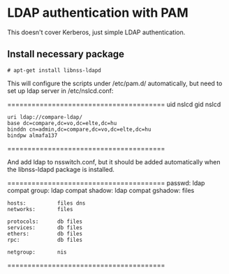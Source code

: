 # LDAP authentication with PAM

This doesn't cover Kerberos, just simple LDAP authentication.

## Install necessary package

    # apt-get install libnss-ldapd

This will configure the scripts under /etc/pam.d/ automatically, but need to set up ldap server in /etc/nslcd.conf:

=======================================
    uid nslcd
    gid nslcd

    uri ldap://compare-ldap/
    base dc=compare,dc=vo,dc=elte,dc=hu
    binddn cn=admin,dc=compare,dc=vo,dc=elte,dc=hu
    bindpw almafa137
=======================================

And add ldap to nsswitch.conf, but it should be added automatically when the libnss-ldapd package is installed.

=======================================
    passwd:         ldap compat
    group:          ldap compat
    shadow:         ldap compat
    gshadow:        files

    hosts:          files dns
    networks:       files

    protocols:      db files
    services:       db files
    ethers:         db files
    rpc:            db files

    netgroup:       nis
=======================================